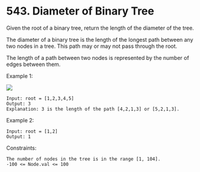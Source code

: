 # 543. Diameter of Binary Tree

Given the root of a binary tree, return the length of the diameter of the tree.

The diameter of a binary tree is the length of the longest path between any two nodes in a tree. This path may or may not pass through the root.

The length of a path between two nodes is represented by the number of edges between them.

 

Example 1:

![](https://assets.leetcode.com/uploads/2021/03/06/diamtree.jpg)

    Input: root = [1,2,3,4,5]
    Output: 3
    Explanation: 3 is the length of the path [4,2,1,3] or [5,2,1,3].

Example 2:

    Input: root = [1,2]
    Output: 1

 

Constraints:

    The number of nodes in the tree is in the range [1, 104].
    -100 <= Node.val <= 100

